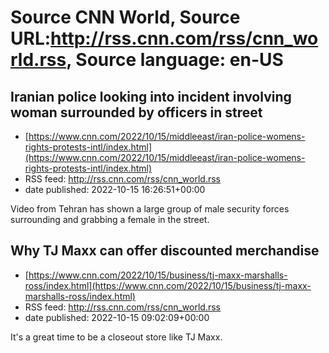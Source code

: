 # Source CNN World, Source URL:http://rss.cnn.com/rss/cnn_world.rss, Source language: en-US

## Iranian police looking into incident involving woman surrounded by officers in street
 - [https://www.cnn.com/2022/10/15/middleeast/iran-police-womens-rights-protests-intl/index.html](https://www.cnn.com/2022/10/15/middleeast/iran-police-womens-rights-protests-intl/index.html)
 - RSS feed: http://rss.cnn.com/rss/cnn_world.rss
 - date published: 2022-10-15 16:26:51+00:00

Video from Tehran has shown a large group of male security forces surrounding and grabbing a female in the street.

## Why TJ Maxx can offer discounted merchandise
 - [https://www.cnn.com/2022/10/15/business/tj-maxx-marshalls-ross/index.html](https://www.cnn.com/2022/10/15/business/tj-maxx-marshalls-ross/index.html)
 - RSS feed: http://rss.cnn.com/rss/cnn_world.rss
 - date published: 2022-10-15 09:02:09+00:00

It's a great time to be a closeout store like TJ Maxx.
